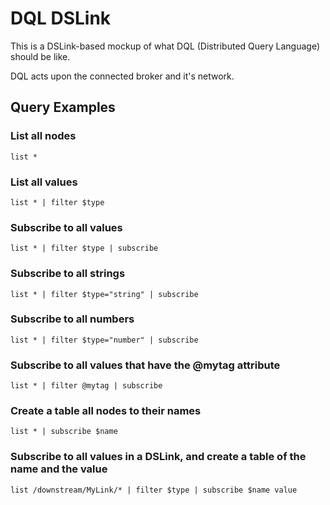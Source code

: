 # DQL DSLink

This is a DSLink-based mockup of what DQL (Distributed Query Language) should be like.

DQL acts upon the connected broker and it's network.

## Query Examples

### List all nodes

```
list *
```

### List all values

```
list * | filter $type
```

### Subscribe to all values

```
list * | filter $type | subscribe
```

### Subscribe to all strings

```
list * | filter $type="string" | subscribe
```

### Subscribe to all numbers

```
list * | filter $type="number" | subscribe
```

### Subscribe to all values that have the @mytag attribute

```
list * | filter @mytag | subscribe
```

### Create a table all nodes to their names

```
list * | subscribe $name
```

### Subscribe to all values in a DSLink, and create a table of the name and the value

```
list /downstream/MyLink/* | filter $type | subscribe $name value
```
